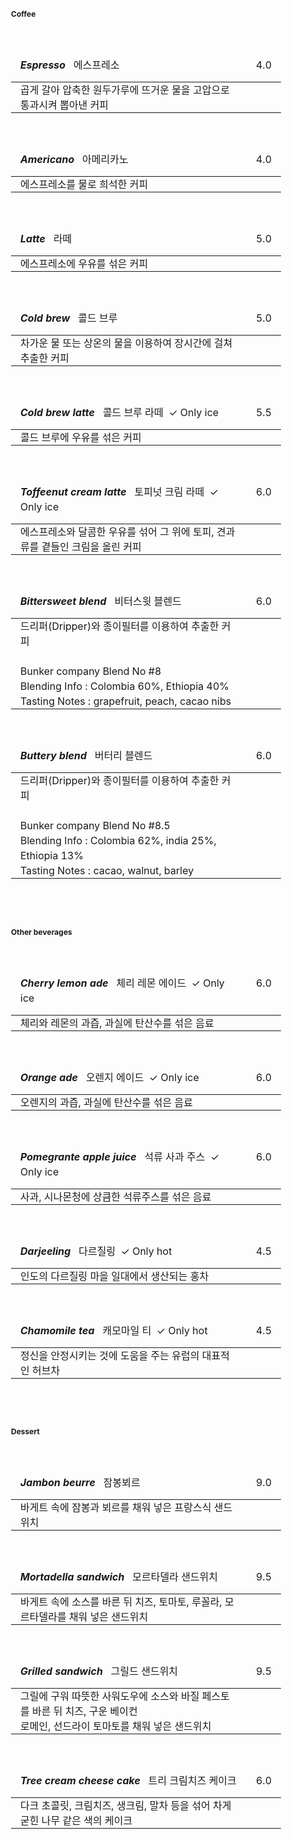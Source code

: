 <style>
  table {
      border-collapse: collapse;
      text-align: left;
      line-height: 1.5;
  }
  table, tr, td {
    border: none;
  }
  table, tr, td, thead, tbody{
    width: 100%;
  }
  table thead th {
      /*text-align: center;*/
      padding: 15px;
      font-weight: normal;
      vertical-align: top;
      border: none;
      /*color: #1b3453;*/
      /*border-top: 2px solid #1b3453;*/
      /*border-bottom: 2px solid;*/
  }
  table tbody th {
      padding: 0px 10px;
      /*font-weight: bold;*/
      vertical-align: top;
      border: none;
      /*border-bottom: 1px solid #ccc;
      background: #f3f6f7;*/
  }
  table td {
      padding: 0px 15px;
      vertical-align: bottom;
      background-color: var(--c-bg);
      /*border-bottom: 1px solid #ccc;*/
  }
  table h2, table h3, table h4, table h5, table h6 {
    display: inline;
  }
  h1, h2 {
    border-bottom: none;
  }
  body {
        font-size: 12px;
  }
</style>
<br/>

#### Coffee
<br/>

|<h5>Espresso</h5> &nbsp; 에스프레소                              |4.0  |
|:---------------------------------------------------------------|----:|
|곱게 갈아 압축한 원두가루에 뜨거운 물을 고압으로 통과시켜 뽑아낸 커피|     |
<br/>

|<h5>Americano</h5> &nbsp; 아메리카노                             |4.0  |
|:---------------------------------------------------------------|----:|
|에스프레소를 물로 희석한 커피                                     |      |
<br/>

|<h5>Latte</h5> &nbsp; 라떼                                      |5.0  |
|:---------------------------------------------------------------|----:|
|에스프레소에 우유를 섞은 커피                                     |     |
<br/>

|<h5>Cold brew</h5> &nbsp; 콜드 브루                              |5.0  |
|:---------------------------------------------------------------|----:|
|차가운 물 또는 상온의 물을 이용하여 장시간에 걸쳐 추출한 커피        |     |
<br/>

|<h5>Cold brew latte</h5> &nbsp; 콜드 브루 라떼 &nbsp;✓ Only ice  |5.5  |
|:---------------------------------------------------------------|----:|
|콜드 브루에 우유를 섞은 커피                                       |     |
<br/>

|<h5>Toffeenut cream latte</h5> &nbsp; 토피넛 크림 라떼 &nbsp;✓ Only ice |6.0  |
|:---------------------------------------------------------------|----:|
|에스프레소와 달콤한 우유를 섞어 그 위에 토피, 견과류를 곁들인 크림을 올린 커피 |     |
<br/>

|<h5>Bittersweet blend</h5> &nbsp; 비터스윗 블렌드                 |6.0  |
|:---------------------------------------------------------------|----:|
|드리퍼(Dripper)와 종이필터를 이용하여 추출한 커피                   |     |
|<br/>Bunker company Blend No #8<br/>Blending Info : Colombia 60%, Ethiopia 40%<br/>Tasting Notes : grapefruit, peach, cacao nibs|     |
<br/>

|<h5>Buttery blend</h5> &nbsp; 버터리 블렌드                      |6.0  |
|:---------------------------------------------------------------|----:|
|드리퍼(Dripper)와 종이필터를 이용하여 추출한 커피                   |     |
|<br/>Bunker company Blend No #8.5<br/>Blending Info : Colombia 62%, india 25%, Ethiopia 13%<br/>Tasting Notes : cacao, walnut, barley|     |
<br/>

<br/>
<br/>

#### Other beverages
<br/>

|<h5>Cherry lemon ade</h5> &nbsp; 체리 레몬 에이드 &nbsp;✓ Only ice |6.0  |
|:---------------------------------------------------------------|----:|
|체리와 레몬의 과즙, 과실에 탄산수를 섞은 음료                       |     |
<br/>

|<h5>Orange ade</h5> &nbsp; 오렌지 에이드 &nbsp;✓ Only ice        |6.0  |
|:---------------------------------------------------------------|----:|
|오렌지의 과즙, 과실에 탄산수를 섞은 음료                           |     |
<br/>

|<h5>Pomegrante apple juice</h5> &nbsp; 석류 사과 주스 &nbsp;✓ Only ice |6.0  |
|:---------------------------------------------------------------|----:|
|사과, 시나몬청에 상큼한 석류주스를 섞은 음료                        |     |
<br/>

|<h5>Darjeeling</h5> &nbsp; 다르질링 &nbsp;✓ Only hot            |4.5  |
|:---------------------------------------------------------------|----:|
|인도의 다르질링 마을 일대에서 생산되는 홍차                        |     |
<br/>

|<h5>Chamomile tea</h5> &nbsp; 캐모마일 티 &nbsp;✓ Only hot       |4.5  |
|:---------------------------------------------------------------|----:|
|정신을 안정시키는 것에 도움을 주는 유럽의 대표적인 허브차            |     |
<br/>

<br/>
<br/>

#### Dessert
<br/>

|<h5>Jambon beurre</h5> &nbsp; 잠봉뵈르                           |9.0  |
|:---------------------------------------------------------------|----:|
|바게트 속에 잠봉과 뵈르를 채워 넣은 프랑스식 샌드위치                |     |
<br/>

|<h5>Mortadella sandwich</h5> &nbsp; 모르타델라 샌드위치           |9.5  |
|:---------------------------------------------------------------|----:|
|바게트 속에 소스를 바른 뒤 치즈, 토마토, 루꼴라, 모르타델라를 채워 넣은 샌드위치 |     |
<br/>

|<h5>Grilled sandwich</h5> &nbsp; 그릴드 샌드위치                 |9.5  |
|:---------------------------------------------------------------|----:|
|그릴에 구워 따뜻한 사워도우에 소스와 바질 페스토를 바른 뒤 치즈, 구운 베이컨<br/>로메인, 선드라이 토마토를 채워 넣은 샌드위치 |     |
<br/>

|<h5>Tree cream cheese cake</h5> &nbsp; 트리 크림치즈 케이크       |6.0  |
|:---------------------------------------------------------------|----:|
|다크 초콜릿, 크림치즈, 생크림, 말차 등을 섞어 차게 굳힌 나무 같은 색의 케이크 |     |
<br/>
